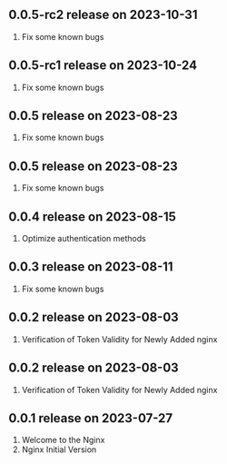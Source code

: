 ## 0.0.5-rc2 release on 2023-10-31
1. Fix some known bugs
## 0.0.5-rc1 release on 2023-10-24
1. Fix some known bugs
## 0.0.5 release on 2023-08-23
1. Fix some known bugs
## 0.0.5 release on 2023-08-23
1. Fix some known bugs
## 0.0.4 release on 2023-08-15
1. Optimize authentication methods
## 0.0.3 release on 2023-08-11
1. Fix some known bugs
## 0.0.2 release on 2023-08-03
1. Verification of Token Validity for Newly Added nginx
## 0.0.2 release on 2023-08-03
1. Verification of Token Validity for Newly Added nginx
## 0.0.1 release on 2023-07-27
1. Welcome to the Nginx
2. Nginx Initial Version